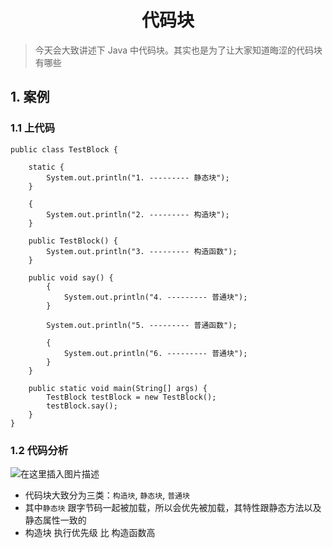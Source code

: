 <h1 align = "center">代码块</h1>

> 今天会大致讲述下 Java 中代码块。其实也是为了让大家知道晦涩的代码块有哪些

## 1. 案例

### 1.1 上代码

```shell
public class TestBlock {

    static {
        System.out.println("1. --------- 静态块");
    }

    {
        System.out.println("2. --------- 构造块");
    }

    public TestBlock() {
        System.out.println("3. --------- 构造函数");
    }

    public void say() {
        {
            System.out.println("4. --------- 普通块");
        }

        System.out.println("5. --------- 普通函数");

        {
            System.out.println("6. --------- 普通块");
        }
    }

    public static void main(String[] args) {
        TestBlock testBlock = new TestBlock();
        testBlock.say();
    }
}
```

### 1.2 代码分析

![在这里插入图片描述](https://img-blog.csdnimg.cn/f35e0f61612b4f6993bb96ea6d4b4309.png)

- 代码块大致分为三类：`构造块`, `静态块`, `普通块`
- 其中`静态块` 跟字节码一起被加载，所以会优先被加载，其特性跟静态方法以及静态属性一致的
- 构造块 执行优先级 比 构造函数高
